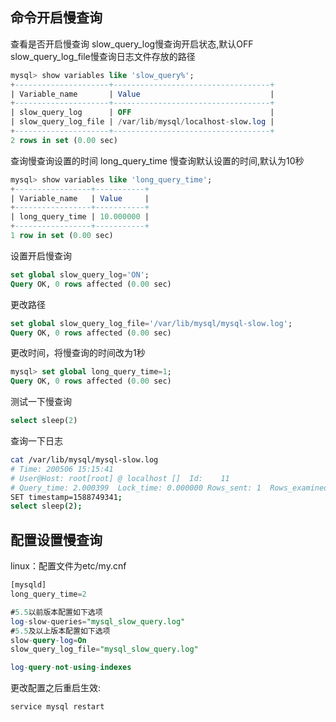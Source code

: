 ﻿## 命令开启慢查询
查看是否开启慢查询
slow_query_log慢查询开启状态,默认OFF
slow_query_log_file慢查询日志文件存放的路径
```sql
mysql> show variables like 'slow_query%';
+---------------------+-----------------------------------+
| Variable_name       | Value                             |
+---------------------+-----------------------------------+
| slow_query_log      | OFF                               |
| slow_query_log_file | /var/lib/mysql/localhost-slow.log |
+---------------------+-----------------------------------+
2 rows in set (0.00 sec)
```

查询慢查询设置的时间
long_query_time 慢查询默认设置的时间,默认为10秒
```sql
mysql> show variables like 'long_query_time';
+-----------------+-----------+
| Variable_name   | Value     |
+-----------------+-----------+
| long_query_time | 10.000000 |
+-----------------+-----------+
1 row in set (0.00 sec)
```

设置开启慢查询

```sql
set global slow_query_log='ON';
Query OK, 0 rows affected (0.00 sec)
```

更改路径
```sql
set global slow_query_log_file='/var/lib/mysql/mysql-slow.log';
Query OK, 0 rows affected (0.00 sec)
```

更改时间，将慢查询的时间改为1秒
```sql
mysql> set global long_query_time=1;
Query OK, 0 rows affected (0.00 sec)
```

测试一下慢查询
```sql
select sleep(2)
```

查询一下日志
```bash
cat /var/lib/mysql/mysql-slow.log
# Time: 200506 15:15:41
# User@Host: root[root] @ localhost []  Id:    11
# Query_time: 2.000399  Lock_time: 0.000000 Rows_sent: 1  Rows_examined: 0
SET timestamp=1588749341;
select sleep(2);
```

## 配置设置慢查询
linux：配置文件为etc/my.cnf
```sql
[mysqld]  
long_query_time=2  

#5.5以前版本配置如下选项  
log-slow-queries="mysql_slow_query.log"  
#5.5及以上版本配置如下选项  
slow-query-log=On  
slow_query_log_file="mysql_slow_query.log"  

log-query-not-using-indexes
```

更改配置之后重启生效:
```powershell
service mysql restart
```



